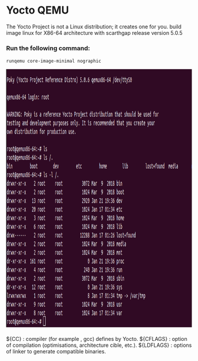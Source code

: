 # Yocto QEMU 
The Yocto Project is not a Linux distribution; it creates one for you.
build image linux  for X86-64 architecture  with scarthgap release version 5.0.5
### Run the following command:

```bash
runqemu core-image-minimal nographic 
```
 <img src="runqemu.png" alt="coonect to the machine  " width="900" height="700"> 
 
#### 
${CC} : compiler (for example , gcc) defines by  Yocto.
${CFLAGS} : option of  compilation (optimisations, architecture cible, etc.).
${LDFLAGS} : options of  linker to generate compatible binaries.


